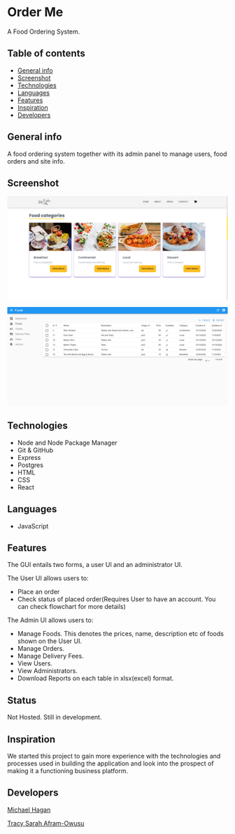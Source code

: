 # Order Me

A Food Ordering System.

## Table of contents

* [General info](#general-info)
* [Screenshot](#screenshot)
* [Technologies](#technologies)
* [Languages](#languages)
* [Features](#features)
* [Inspiration](#inspiration)
* [Developers](#developers)

## General info

A food ordering system together with its admin panel to manage users, food orders and site info.

## Screenshot

![Screenshot of User GUI](Screenshot.png)

![Screenshot of Administrator GUI](Screenshot2.png)

## Technologies

* Node and Node Package Manager
* Git & GitHub
* Express
* Postgres
* HTML
* CSS
* React

## Languages

* JavaScript

## Features

The GUI entails two forms, a user UI and an administrator UI.

The User UI allows users to:
* Place an order
* Check status of placed order(Requires User to have an account. You can check flowchart for more details)

The Admin UI allows users to:
* Manage Foods. This denotes the prices, name, description etc of foods shown on the User UI.
* Manage Orders.
* Manage Delivery Fees.
* View Users.
* View Administrators.
* Download Reports on each table in xlsx(excel) format.


## Status

Not Hosted.
Still in development.

## Inspiration

We started this project to gain more experience with the technologies and processes used in building the application and look into the prospect of making it a functioning business platform.

## Developers

[Michael Hagan](https://github.com/michaelhagan)

[Tracy Sarah Afram-Owusu](https://github.com/tracy1-sarah)
